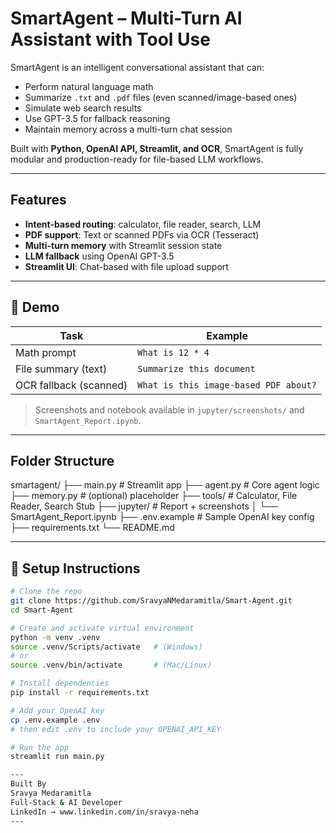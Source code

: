 # SmartAgent – Multi-Turn AI Assistant with Tool Use

SmartAgent is an intelligent conversational assistant that can:
- Perform natural language math
- Summarize `.txt` and `.pdf` files (even scanned/image-based ones)
- Simulate web search results
- Use GPT-3.5 for fallback reasoning
- Maintain memory across a multi-turn chat session

Built with **Python, OpenAI API, Streamlit, and OCR**, SmartAgent is fully modular and production-ready for file-based LLM workflows.

---

## Features

- **Intent-based routing**: calculator, file reader, search, LLM
- **PDF support**: Text or scanned PDFs via OCR (Tesseract)
- **Multi-turn memory** with Streamlit session state
- **LLM fallback** using OpenAI GPT-3.5
- **Streamlit UI**: Chat-based with file upload support

---

## 📸 Demo

| Task                    | Example |
|-------------------------|---------|
| Math prompt             | `What is 12 * 4` |
| File summary (text)     | `Summarize this document` |
| OCR fallback (scanned)  | `What is this image-based PDF about?` |

> Screenshots and notebook available in `jupyter/screenshots/` and `SmartAgent_Report.ipynb`.

---

## Folder Structure
smartagent/
├── main.py # Streamlit app
├── agent.py # Core agent logic
├── memory.py # (optional) placeholder
├── tools/ # Calculator, File Reader, Search Stub
├── jupyter/ # Report + screenshots
│ └── SmartAgent_Report.ipynb
├── .env.example # Sample OpenAI key config
├── requirements.txt
└── README.md


---

## 🚀 Setup Instructions

```bash
# Clone the repo
git clone https://github.com/SravyaNMedaramitla/Smart-Agent.git
cd Smart-Agent

# Create and activate virtual environment
python -m venv .venv
source .venv/Scripts/activate   # (Windows)
# or
source .venv/bin/activate       # (Mac/Linux)

# Install dependencies
pip install -r requirements.txt

# Add your OpenAI key
cp .env.example .env
# then edit .env to include your OPENAI_API_KEY

# Run the app
streamlit run main.py

---
Built By
Sravya Medaramitla
Full-Stack & AI Developer
LinkedIn → www.linkedin.com/in/sravya-neha
--- 